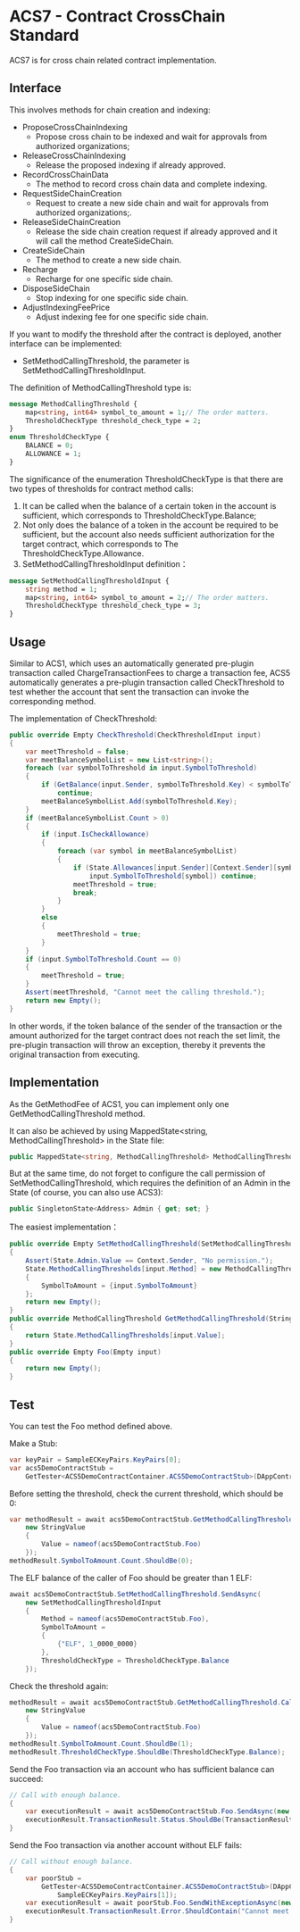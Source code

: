 # ACS7 - Contract CrossChain Standard

ACS7 is for cross chain related contract implementation.

## Interface

This involves methods for chain creation and indexing:

-  ProposeCrossChainIndexing
    - Propose cross chain to be indexed and wait for approvals from authorized organizations;
-  ReleaseCrossChainIndexing
    - Release the proposed indexing if already approved. 
-  RecordCrossChainData
    - The method to record cross chain data and complete indexing.
-  RequestSideChainCreation
    - Request to create a new side chain and wait for approvals from authorized organizations;.
-  ReleaseSideChainCreation
    - Release the side chain creation request if already approved and it will call the method CreateSideChain. 
-  CreateSideChain
    - The method to create a new side chain.
-  Recharge
    - Recharge for one specific side chain. 
-  DisposeSideChain
    - Stop indexing for one specific side chain.
-  AdjustIndexingFeePrice
    - Adjust indexing fee for one specific side chain.

If you want to modify the threshold after the contract is deployed, another interface can be implemented:

* SetMethodCallingThreshold, the parameter is SetMethodCallingThresholdInput.

The definition of MethodCallingThreshold type is:

```proto
message MethodCallingThreshold {
    map<string, int64> symbol_to_amount = 1;// The order matters.
    ThresholdCheckType threshold_check_type = 2;
}
enum ThresholdCheckType {
    BALANCE = 0;
    ALLOWANCE = 1;
}
```

The significance of the enumeration ThresholdCheckType is that there are two types of thresholds for contract method calls:

1. It can be called when the balance of a certain token in the account is sufficient, which corresponds to ThresholdCheckType.Balance;
2. Not only does the balance of a token in the account be required to be sufficient, but the account also needs sufficient authorization for the target contract, which corresponds to The ThresholdCheckType.Allowance.
3. SetMethodCallingThresholdInput definition：

```proto
message SetMethodCallingThresholdInput {
    string method = 1;
    map<string, int64> symbol_to_amount = 2;// The order matters.
    ThresholdCheckType threshold_check_type = 3;
}
```

## Usage

Similar to ACS1, which uses an automatically generated pre-plugin transaction called ChargeTransactionFees to charge a transaction fee, ACS5 automatically generates a pre-plugin transaction called CheckThreshold to test whether the account that sent the transaction can invoke the corresponding method.

The implementation of CheckThreshold:

```c#
public override Empty CheckThreshold(CheckThresholdInput input)
{
    var meetThreshold = false;
    var meetBalanceSymbolList = new List<string>();
    foreach (var symbolToThreshold in input.SymbolToThreshold)
    {
        if (GetBalance(input.Sender, symbolToThreshold.Key) < symbolToThreshold.Value)
            continue;
        meetBalanceSymbolList.Add(symbolToThreshold.Key);
    }
    if (meetBalanceSymbolList.Count > 0)
    {
        if (input.IsCheckAllowance)
        {
            foreach (var symbol in meetBalanceSymbolList)
            {
                if (State.Allowances[input.Sender][Context.Sender][symbol] <
                    input.SymbolToThreshold[symbol]) continue;
                meetThreshold = true;
                break;
            }
        }
        else
        {
            meetThreshold = true;
        }
    }
    if (input.SymbolToThreshold.Count == 0)
    {
        meetThreshold = true;
    }
    Assert(meetThreshold, "Cannot meet the calling threshold.");
    return new Empty();
}
```

In other words, if the token balance of the sender of the transaction or the amount authorized for the target contract does not reach the set limit, the pre-plugin transaction will throw an exception, thereby it prevents the original transaction from executing.

## Implementation

As the GetMethodFee of ACS1, you can implement only one GetMethodCallingThreshold method.

It can also be achieved by using MappedState<string, MethodCallingThreshold> in the State file:

```c#
public MappedState<string, MethodCallingThreshold> MethodCallingThresholds { get; set; }
```

But at the same time, do not forget to configure the call permission of SetMethodCallingThreshold, which requires the definition of an Admin in the State (of course, you can also use ACS3):

```c#
public SingletonState<Address> Admin { get; set; }
```

The easiest implementation：

```c#
public override Empty SetMethodCallingThreshold(SetMethodCallingThresholdInput input)
{
    Assert(State.Admin.Value == Context.Sender, "No permission.");
    State.MethodCallingThresholds[input.Method] = new MethodCallingThreshold
    {
        SymbolToAmount = {input.SymbolToAmount}
    };
    return new Empty();
}
public override MethodCallingThreshold GetMethodCallingThreshold(StringValue input)
{
    return State.MethodCallingThresholds[input.Value];
}
public override Empty Foo(Empty input)
{
    return new Empty();
}
```

## Test

You can test the Foo method defined above.

Make a Stub:

```c#
var keyPair = SampleECKeyPairs.KeyPairs[0];
var acs5DemoContractStub =
    GetTester<ACS5DemoContractContainer.ACS5DemoContractStub>(DAppContractAddress, keyPair);
```

Before setting the threshold, check the current threshold, which should be 0:

```c#
var methodResult = await acs5DemoContractStub.GetMethodCallingThreshold.CallAsync(
    new StringValue
    {
        Value = nameof(acs5DemoContractStub.Foo)
    });
methodResult.SymbolToAmount.Count.ShouldBe(0);
```

The ELF balance of the caller of Foo should be greater than 1 ELF:

```c#
await acs5DemoContractStub.SetMethodCallingThreshold.SendAsync(
    new SetMethodCallingThresholdInput
    {
        Method = nameof(acs5DemoContractStub.Foo),
        SymbolToAmount =
        {
            {"ELF", 1_0000_0000}
        },
        ThresholdCheckType = ThresholdCheckType.Balance
    });
```

Check the threshold again:

```c#
methodResult = await acs5DemoContractStub.GetMethodCallingThreshold.CallAsync(
    new StringValue
    {
        Value = nameof(acs5DemoContractStub.Foo)
    });
methodResult.SymbolToAmount.Count.ShouldBe(1);
methodResult.ThresholdCheckType.ShouldBe(ThresholdCheckType.Balance);
```

Send the Foo transaction via an account who has sufficient balance can succeed:

```c#
// Call with enough balance.
{
    var executionResult = await acs5DemoContractStub.Foo.SendAsync(new Empty());
    executionResult.TransactionResult.Status.ShouldBe(TransactionResultStatus.Mined);
}
```

Send the Foo transaction via another account without ELF fails:

```c#
// Call without enough balance.
{
    var poorStub =
        GetTester<ACS5DemoContractContainer.ACS5DemoContractStub>(DAppContractAddress,
            SampleECKeyPairs.KeyPairs[1]);
    var executionResult = await poorStub.Foo.SendWithExceptionAsync(new Empty());
    executionResult.TransactionResult.Error.ShouldContain("Cannot meet the calling threshold.");
}
```
